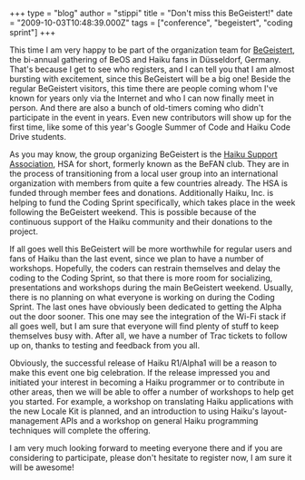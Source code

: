 +++
type = "blog"
author = "stippi"
title = "Don't miss this BeGeistert!"
date = "2009-10-03T10:48:39.000Z"
tags = ["conference", "begeistert", "coding sprint"]
+++

<p>This time I am very happy to be part of the organization team for <a href="/conference/2009/begeistert_021">BeGeistert</a>, the bi-annual gathering of BeOS and Haiku fans in Düsseldorf, Germany. That's because I get to see who registers, and I can tell you that I am almost bursting with excitement, since this BeGeistert will be a big one! Beside the regular BeGeistert visitors, this time there are people coming whom I've known for years only via the Internet and who I can now finally meet in person. And there are also a bunch of old-timers coming who didn't participate in the event in years. Even new contributors will show up for the first time, like some of this year's Google Summer of Code and Haiku Code Drive students.</p>
<!--more-->
<p>As you may know, the group organizing BeGeistert is the <a href="http://www.haiku-support-association.org/index-eng.html">Haiku Support Association</a>, HSA for short, formerly known as the BeFAN club. They are in the process of transitioning from a local user group into an international organization with members from quite a few countries already. The HSA is funded through member fees and donations. Additionally Haiku, Inc. is helping to fund the Coding Sprint specifically, which takes place in the week following the BeGeistert weekend. This is possible because of the continuous support of the Haiku community and their donations to the project.</p>

<p>If all goes well this BeGeistert will be more worthwhile for regular users and fans of Haiku than the last event, since we plan to have a number of workshops. Hopefully, the coders can restrain themselves and delay the coding to the Coding Sprint, so that there is more room for socializing, presentations and workshops during the main BeGeistert weekend. Usually, there is no planning on what everyone is working on during the Coding Sprint. The last ones have obviously been dedicated to getting the Alpha out the door sooner. This one may see the integration of the Wi-Fi stack if all goes well, but I am sure that everyone will find plenty of stuff to keep themselves busy with. After all, we have a number of Trac tickets to follow up on, thanks to testing and feedback from you all.</p>

<p>Obviously, the successful release of Haiku R1/Alpha1 will be a reason to make this event one big celebration. If the release impressed you and initiated your interest in becoming a Haiku programmer or to contribute in other areas, then we will be able to offer a number of workshops to help get you started. For example, a workshop on translating Haiku applications with the new Locale Kit is planned, and an introduction to using Haiku's layout-management APIs and a workshop on general Haiku programming techniques will complete the offering.</p>

<p>I am very much looking forward to meeting everyone there and if you are considering to participate, please don't hesitate to register now, I am sure it will be awesome!</p>